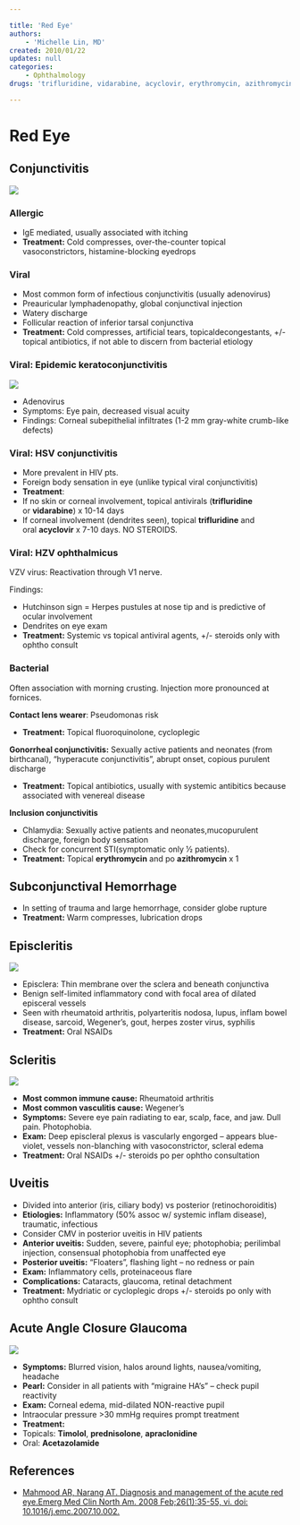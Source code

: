 ```yaml
---

title: 'Red Eye'
authors:
    - 'Michelle Lin, MD'
created: 2010/01/22
updates: null
categories:
    - Ophthalmology
drugs: 'trifluridine, vidarabine, acyclovir, erythromycin, azithromycin, timolol, prednisolone, apraclonidine, acetazolamide'

---
```




# Red Eye

## Conjunctivitis

![](image-1.png)

### Allergic

-   IgE mediated, usually associated with itching
-   **Treatment:** Cold compresses, over-the-counter topical vasoconstrictors, histamine-blocking eyedrops

### Viral

-   Most common form of infectious conjunctivitis (usually adenovirus)
-   Preauricular lymphadenopathy, global conjunctival injection
-   Watery discharge
-   Follicular reaction of inferior tarsal conjunctiva
- **Treatment:** Cold compresses, artificial tears, topicaldecongestants, +/- topical antibiotics, if not able to discern from bacterial etiology


### Viral: Epidemic keratoconjunctivitis

![](image-2.png)

-   Adenovirus
-   Symptoms: Eye pain, decreased visual acuity
-   Findings: Corneal subepithelial infiltrates (1-2 mm gray-white crumb-like defects)

### Viral: HSV conjunctivitis

-   More prevalent in HIV pts. 
-   Foreign body sensation in eye (unlike typical viral conjunctivitis)
-   **Treatment**:
  - If no skin or corneal involvement, topical antivirals (**<span class="drug">trifluridine</span>** or **<span class="drug">vidarabine</span>**) x 10-14 days
  -   If corneal involvement (dendrites seen), topical **<span class="drug">trifluridine</span>** and oral **<span class="drug">acyclovir</span>** x 7-10 days. NO STEROIDS. 

### Viral: HZV ophthalmicus

VZV virus: Reactivation through V1 nerve. 

Findings:
-   Hutchinson sign = Herpes pustules at nose tip and is predictive of ocular involvement 
-   Dendrites on eye exam
- **Treatment:** Systemic vs topical antiviral agents, +/- steroids only with ophtho consult

### Bacterial 

Often association with morning crusting. Injection more pronounced at fornices. 

**Contact lens wearer**: Pseudomonas risk
-   **Treatment:** Topical fluoroquinolone, cycloplegic

**Gonorrheal conjunctivitis:** Sexually active patients and neonates (from birthcanal), “hyperacute conjunctivitis”, abrupt onset, copious purulent discharge
-   **Treatment:** Topical antibiotics, usually with systemic antibitics because associated with venereal disease

**Inclusion conjunctivitis**
-   Chlamydia: Sexually active patients and neonates,mucopurulent discharge, foreign body sensation
-   Check for concurrent STI(symptomatic only 1⁄2 patients).
-   **Treatment:** Topical **<span class="drug">erythromycin</span>** and po **<span class="drug">azithromycin</span>** x 1 

## Subconjunctival Hemorrhage

-   In setting of trauma and large hemorrhage, consider globe rupture
-   **Treatment:** Warm compresses, lubrication drops 

## Episcleritis

![](image-3.png)

-   Episclera: Thin membrane over the sclera and beneath conjunctiva
-   Benign self-limited inflammatory cond with focal area of dilated episceral vessels 
-   Seen with rheumatoid arthritis, polyarteritis nodosa, lupus, inflam bowel disease, sarcoid, Wegener’s, gout, herpes zoster virus, syphilis 
-   **Treatment:** Oral NSAIDs

## Scleritis

![](image-4.png)
-   **Most common immune cause:** Rheumatoid arthritis
-   **Most common vasculitis cause:** Wegener’s 
-   **Symptoms:** Severe eye pain radiating to ear, scalp, face, and jaw. Dull pain. Photophobia. 
-   **Exam:** Deep episcleral plexus is vascularly engorged – appears blue-violet, vessels non-blanching with vasoconstrictor, scleral edema 
-   **Treatment:** Oral NSAIDs +/- steroids po per ophtho consultation 

## Uveitis

-   Divided into anterior (iris, ciliary body) vs posterior (retinochoroiditis)
-   **Etiologies:** Inflammatory (50% assoc w/ systemic inflam disease), traumatic, infectious 
-   Consider CMV in posterior uveitis in HIV patients
-   **Anterior uveitis:** Sudden, severe, painful eye; photophobia; perilimbal injection, consensual photophobia from unaffected eye
-   **Posterior uveitis:** “Floaters”, flashing light – no redness or pain
-   **Exam:** Inflammatory cells, proteinaceous flare
-   **Complications:** Cataracts, glaucoma, retinal detachment
-   **Treatment:** Mydriatic or cycloplegic drops +/- steroids po only with ophtho consult 

## Acute Angle Closure Glaucoma

![](image-5.png)

-   **Symptoms:** Blurred vision, halos around lights, nausea/vomiting, headache
-   **Pearl:** Consider in all patients with “migraine HA’s” – check pupil reactivity
-   **Exam:** Corneal edema, mid-dilated NON-reactive pupil
-   Intraocular pressure &gt;30 mmHg requires prompt treatment
-   **Treatment:** 
  - Topicals: **<span class="drug">Timolol</span>**, **<span class="drug">prednisolone</span>**, **<span class="drug">apraclonidine</span>**
  - Oral: **<span class="drug">Acetazolamide</span>** 

## References

-   [Mahmood AR, Narang AT. Diagnosis and management of the acute red eye.Emerg Med Clin North Am. 2008 Feb;26(1):35-55, vi. doi: 10.1016/j.emc.2007.10.002.](http://www.ncbi.nlm.nih.gov/pubmed/?term=18249256)
